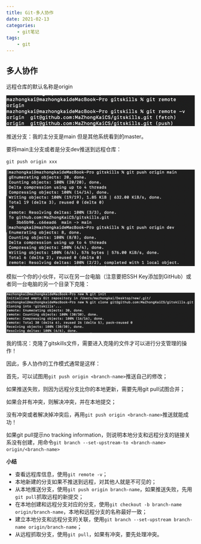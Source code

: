 ```yaml
---
title: Git-多人协作
date: 2021-02-13
categories: 
    - git笔记
tags:
    - git
---
```


## 多人协作

远程仓库的默认名称是origin

![git8](./git8.png)

推送分支：我的主分支是main   但是其他系统看到的master。

要将main主分支或者是分支dev推送到远程仓库：

`git push origin xxx`

![git9](./git9.png)

模拟一个你的小伙伴，可以在另一台电脑（注意要把SSH Key添加到GitHub）或者同一台电脑的另一个目录下克隆：

![git10](./git10.png)

我的情况：克隆了gitskills文件，需要进入克隆的文件才可以进行分支管理的操作！

因此，多人协作的工作模式通常是这样：

   首先，可以试图用`git push origin <branch-name>`推送自己的修改；

   如果推送失败，则因为远程分支比你的本地更新，需要先用git pull试图合并；

   如果合并有冲突，则解决冲突，并在本地提交；

   没有冲突或者解决掉冲突后，再用`git push origin <branch-name>`推送就能成功！

如果git pull提示no tracking information，则说明本地分支和远程分支的链接关系没有创建，用命令`git branch --set-upstream-to <branch-name> origin/<branch-name>`

**小结**

- 查看远程库信息，使用`git remote -v`；
- 本地新建的分支如果不推送到远程，对其他人就是不可见的；
- 从本地推送分支，使用`git push origin branch-name`，如果推送失败，先用`git pull`抓取远程的新提交；
- 在本地创建和远程分支对应的分支，使用`git checkout -b branch-name origin/branch-name`，本地和远程分支的名称最好一致；
- 建立本地分支和远程分支的关联，使用`git branch --set-upstream branch-name origin/branch-name`；
- 从远程抓取分支，使用`git pull`，如果有冲突，要先处理冲突。



